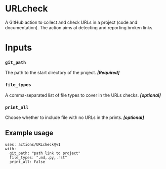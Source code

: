 # URLcheck

A GitHub action to collect and check URLs in a project (code and documentation).
The action aims at detecting and reporting broken links.



# Inputs

### `git_path`

 The path to the start directory of the project. ***[Required]***

### `file_types`

A comma-separated list of file types to cover in the URLs checks. ***[optional]***

### `print_all`
Choose whether to include file with no URLs in the prints. ***[optional]***

## Example usage
```
uses: actions/URLcheck@v1
with:
  git_path: "path link to project"
  file_types: ".md,.py,.rst"
  print_all: False
```
